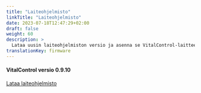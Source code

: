 ```yaml
---
title: "Laiteohjelmisto"
linkTitle: "Laiteohjelmisto"
date: 2023-07-18T12:47:29+02:00
draft: false
weight: 60
description: >
  Lataa uusin laiteohjelmiston versio ja asenna se VitalControl-laitteeseesi.
translationKey: firmware
---
```

#### VitalControl versio 0.9.10

<a href="/download/firmware.vcu" role="button" class="btn btn-primary btn-lg">Lataa laiteohjelmisto</a>
